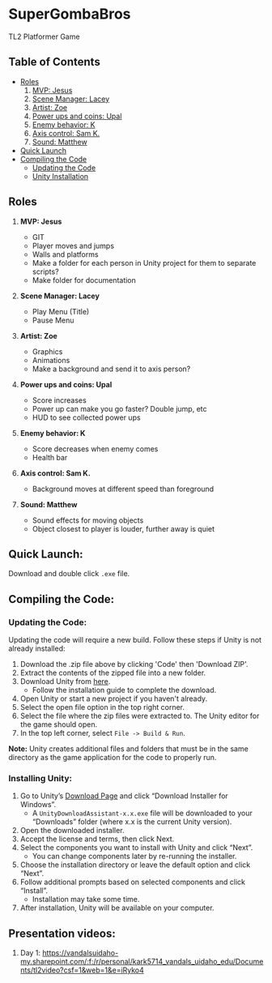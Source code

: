 # SuperGombaBros
TL2 Platformer Game

## Table of Contents
- [Roles](#roles)
    1. [MVP: Jesus](#mvp-jesus)
    2. [Scene Manager: Lacey](#scene-manager-lacey)
    3. [Artist: Zoe](#artist-zoe)
    4. [Power ups and coins: Upal](#power-ups-and-coins-upal)
    5. [Enemy behavior: K](#enemy-behavior-k)
    6. [Axis control: Sam K.](#axis-control-sam-k)
    7. [Sound: Matthew](#sound-matthew)
- [Quick Launch](#quick-launch)
- [Compiling the Code](#compiling-the-code)
    - [Updating the Code](#updating-the-code)
    - [Unity Installation](#installing-unity)

## Roles
1. **MVP: Jesus**
    - GIT
    - Player moves and jumps
    - Walls and platforms
    - Make a folder for each person in Unity project for them to separate scripts?
    - Make folder for documentation

2. **Scene Manager: Lacey**
    - Play Menu (Title)
    - Pause Menu

3. **Artist: Zoe**
    - Graphics
    - Animations
    - Make a background and send it to axis person?

4. **Power ups and coins: Upal**
    - Score increases
    - Power up can make you go faster? Double jump, etc
    - HUD to see collected power ups

5. **Enemy behavior: K**
    - Score decreases when enemy comes
    - Health bar

6. **Axis control: Sam K.**
    - Background moves at different speed than foreground

7. **Sound: Matthew**
    - Sound effects for moving objects
    - Object closest to player is louder, further away is quiet

## Quick Launch:
Download and double click `.exe` file.

## Compiling the Code:
### Updating the Code:
Updating the code will require a new build. Follow these steps if Unity is not already installed:

1. Download the .zip file above by clicking 'Code' then 'Download ZIP'.
3. Extract the contents of the zipped file into a new folder.
4. Download Unity from [here](https://store.unity.com/download-nuo).
   - Follow the installation guide to complete the download.
5. Open Unity or start a new project if you haven't already.
6. Select the open file option in the top right corner.
7. Select the file where the zip files were extracted to. The Unity editor for the game should open.
10. In the top left corner, select `File -> Build & Run`.

**Note:** Unity creates additional files and folders that must be in the same directory as the game application for the code to properly run.

### Installing Unity:

1. Go to Unity’s [Download Page](https://unity.com/download) and click “Download Installer for Windows”.
   - A `UnityDownloadAssistant-x.x.exe` file will be downloaded to your “Downloads” folder (where x.x is the current Unity version).
2. Open the downloaded installer.
3. Accept the license and terms, then click Next.
4. Select the components you want to install with Unity and click “Next”.
   - You can change components later by re-running the installer.
5. Choose the installation directory or leave the default option and click “Next”.
6. Follow additional prompts based on selected components and click “Install”.
   - Installation may take some time.
7. After installation, Unity will be available on your computer.

## Presentation videos:

1. Day 1: https://vandalsuidaho-my.sharepoint.com/:f:/r/personal/kark5714_vandals_uidaho_edu/Documents/tl2video?csf=1&web=1&e=iRyko4
